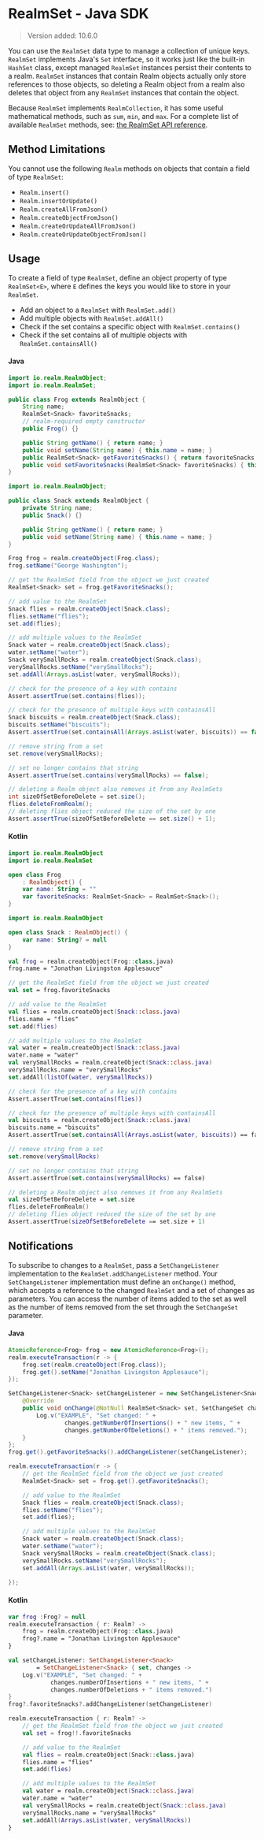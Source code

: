 # RealmSet - Java SDK
> Version added: 10.6.0

You can use the `RealmSet` data type
to manage a collection of unique keys. `RealmSet` implements Java's
`Set` interface, so it works just like the built-in `HashSet` class,
except managed `RealmSet` instances persist their contents to a
realm. `RealmSet` instances that contain Realm objects
actually only store references to those objects, so deleting a
Realm object from a realm also deletes that object from
any `RealmSet` instances that contain the object.

Because `RealmSet` implements `RealmCollection`, it has some useful
mathematical methods, such as `sum`, `min`, and `max`. For a complete
list of available `RealmSet` methods, see: [the RealmSet API
reference](https://www.mongodb.com/docs/realm-sdks/java/latest/io/realm/RealmSet.html).

## Method Limitations
You cannot use the following `Realm` methods on objects that contain
a field of type `RealmSet`:

- `Realm.insert()`
- `Realm.insertOrUpdate()`
- `Realm.createAllFromJson()`
- `Realm.createObjectFromJson()`
- `Realm.createOrUpdateAllFromJson()`
- `Realm.createOrUpdateObjectFromJson()`

## Usage
To create a field of type `RealmSet`, define an object property of
type `RealmSet<E>`, where `E` defines the keys you would like to
store in your `RealmSet`.

- Add an object to a `RealmSet` with
`RealmSet.add()`
- Add multiple objects with
`RealmSet.addAll()`
- Check if the set contains a specific object with
`RealmSet.contains()`
- Check if the set contains all of multiple objects with
`RealmSet.containsAll()`

#### Java

```java
import io.realm.RealmObject;
import io.realm.RealmSet;

public class Frog extends RealmObject {
    String name;
    RealmSet<Snack> favoriteSnacks;
    // realm-required empty constructor
    public Frog() {}

    public String getName() { return name; }
    public void setName(String name) { this.name = name; }
    public RealmSet<Snack> getFavoriteSnacks() { return favoriteSnacks; }
    public void setFavoriteSnacks(RealmSet<Snack> favoriteSnacks) { this.favoriteSnacks = favoriteSnacks; }
}

```

```java
import io.realm.RealmObject;

public class Snack extends RealmObject {
    private String name;
    public Snack() {}

    public String getName() { return name; }
    public void setName(String name) { this.name = name; }
}

```

```java
Frog frog = realm.createObject(Frog.class);
frog.setName("George Washington");

// get the RealmSet field from the object we just created
RealmSet<Snack> set = frog.getFavoriteSnacks();

// add value to the RealmSet
Snack flies = realm.createObject(Snack.class);
flies.setName("flies");
set.add(flies);

// add multiple values to the RealmSet
Snack water = realm.createObject(Snack.class);
water.setName("water");
Snack verySmallRocks = realm.createObject(Snack.class);
verySmallRocks.setName("verySmallRocks");
set.addAll(Arrays.asList(water, verySmallRocks));

// check for the presence of a key with contains
Assert.assertTrue(set.contains(flies));

// check for the presence of multiple keys with containsAll
Snack biscuits = realm.createObject(Snack.class);
biscuits.setName("biscuits");
Assert.assertTrue(set.containsAll(Arrays.asList(water, biscuits)) == false);

// remove string from a set
set.remove(verySmallRocks);

// set no longer contains that string
Assert.assertTrue(set.contains(verySmallRocks) == false);

// deleting a Realm object also removes it from any RealmSets
int sizeOfSetBeforeDelete = set.size();
flies.deleteFromRealm();
// deleting flies object reduced the size of the set by one
Assert.assertTrue(sizeOfSetBeforeDelete == set.size() + 1);

```

#### Kotlin

```kotlin
import io.realm.RealmObject
import io.realm.RealmSet

open class Frog
    : RealmObject() {
    var name: String = ""
    var favoriteSnacks: RealmSet<Snack> = RealmSet<Snack>();
}

```

```kotlin
import io.realm.RealmObject

open class Snack : RealmObject() {
    var name: String? = null
}

```

```kotlin
val frog = realm.createObject(Frog::class.java)
frog.name = "Jonathan Livingston Applesauce"

// get the RealmSet field from the object we just created
val set = frog.favoriteSnacks

// add value to the RealmSet
val flies = realm.createObject(Snack::class.java)
flies.name = "flies"
set.add(flies)

// add multiple values to the RealmSet
val water = realm.createObject(Snack::class.java)
water.name = "water"
val verySmallRocks = realm.createObject(Snack::class.java)
verySmallRocks.name = "verySmallRocks"
set.addAll(listOf(water, verySmallRocks))

// check for the presence of a key with contains
Assert.assertTrue(set.contains(flies))

// check for the presence of multiple keys with containsAll
val biscuits = realm.createObject(Snack::class.java)
biscuits.name = "biscuits"
Assert.assertTrue(set.containsAll(Arrays.asList(water, biscuits)) == false)

// remove string from a set
set.remove(verySmallRocks)

// set no longer contains that string
Assert.assertTrue(set.contains(verySmallRocks) == false)

// deleting a Realm object also removes it from any RealmSets
val sizeOfSetBeforeDelete = set.size
flies.deleteFromRealm()
// deleting flies object reduced the size of the set by one
Assert.assertTrue(sizeOfSetBeforeDelete == set.size + 1)

```

## Notifications
To subscribe to changes to a `RealmSet`, pass a
`SetChangeListener`
implementation to the `RealmSet.addChangeListener` method.
Your `SetChangeListener` implementation must define an
`onChange()` method, which accepts a reference to the changed `RealmSet`
and a set of changes as parameters. You can access the number of items
added to the set as well as the number of items removed from the set
through the `SetChangeSet` parameter.

#### Java

```java
AtomicReference<Frog> frog = new AtomicReference<Frog>();
realm.executeTransaction(r -> {
    frog.set(realm.createObject(Frog.class));
    frog.get().setName("Jonathan Livingston Applesauce");
});

SetChangeListener<Snack> setChangeListener = new SetChangeListener<Snack>() {
    @Override
    public void onChange(@NotNull RealmSet<Snack> set, SetChangeSet changes) {
        Log.v("EXAMPLE", "Set changed: " +
                changes.getNumberOfInsertions() + " new items, " +
                changes.getNumberOfDeletions() + " items removed.");
    }
};
frog.get().getFavoriteSnacks().addChangeListener(setChangeListener);

realm.executeTransaction(r -> {
    // get the RealmSet field from the object we just created
    RealmSet<Snack> set = frog.get().getFavoriteSnacks();

    // add value to the RealmSet
    Snack flies = realm.createObject(Snack.class);
    flies.setName("flies");
    set.add(flies);

    // add multiple values to the RealmSet
    Snack water = realm.createObject(Snack.class);
    water.setName("water");
    Snack verySmallRocks = realm.createObject(Snack.class);
    verySmallRocks.setName("verySmallRocks");
    set.addAll(Arrays.asList(water, verySmallRocks));

});

```

#### Kotlin

```kotlin
var frog :Frog? = null
realm.executeTransaction { r: Realm? ->
    frog = realm.createObject(Frog::class.java)
    frog?.name = "Jonathan Livingston Applesauce"
}

val setChangeListener: SetChangeListener<Snack>
        = SetChangeListener<Snack> { set, changes ->
    Log.v("EXAMPLE", "Set changed: " +
            changes.numberOfInsertions + " new items, " +
            changes.numberOfDeletions + " items removed.")
}
frog?.favoriteSnacks?.addChangeListener(setChangeListener)

realm.executeTransaction { r: Realm? ->
    // get the RealmSet field from the object we just created
    val set = frog!!.favoriteSnacks

    // add value to the RealmSet
    val flies = realm.createObject(Snack::class.java)
    flies.name = "flies"
    set.add(flies)

    // add multiple values to the RealmSet
    val water = realm.createObject(Snack::class.java)
    water.name = "water"
    val verySmallRocks = realm.createObject(Snack::class.java)
    verySmallRocks.name = "verySmallRocks"
    set.addAll(Arrays.asList(water, verySmallRocks))
}

```

